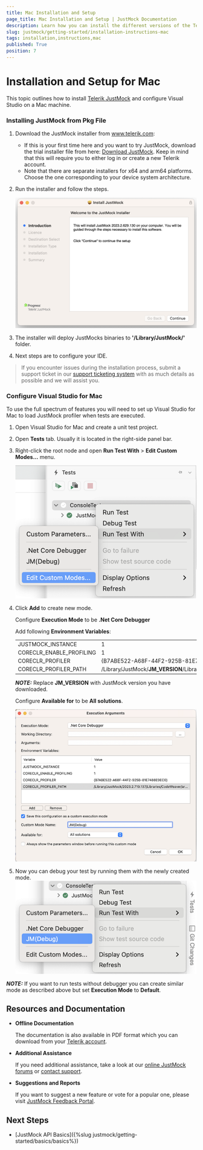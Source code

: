 ```yaml
---
title: Mac Installation and Setup 
page_title: Mac Installation and Setup | JustMock Documentation
description: Learn how you can install the different versions of the Telerik JustMock framework.
slug: justmock/getting-started/installation-instructions-mac
tags: installation,instructions,mac
published: True
position: 7
---
```


# Installation and Setup for Mac

This topic outlines how to install [Telerik JustMock](https://www.telerik.com/products/mocking.aspx) and configure Visual Studio on a Mac machine.

### Installing JustMock from Pkg File

1. Download the JustMock installer from www.telerik.com:
	* If this is your first time here and you want to try JustMock, download the trial installer file from here: [Download JustMock](https://www.telerik.com/account/downloads/product-download?product=JUSTMOCK). Keep in mind that this will require you to either log in or create a new Telerik account.
	* Note that there are separate installers for x64 and arm64 platforms. Choose the one corresponding to your device system architecture.

1. Run the installer and follow the steps.

	![Installer](images/Installer-Mac.png)

1. The installer will deploy JustMocks binaries to **'/Library/JustMock/'** folder.
1. Next steps are to configure your IDE.

>If you encounter issues during the installation process, submit a support ticket in our [support ticketing system](https://www.telerik.com/account/support-tickets) with as much details as possible and we will assist you. 

### Configure Visual Studio for Mac

To use the full spectrum of features you will need to set up Visual Studio for Mac to load JustMock profiler when tests are executed.

1. Open Visual Studio for Mac and create a unit test project.
1. Open **Tests** tab. Usually it is located in the right-side panel bar.
1. Right-click the root node and open **Run Test With** > **Edit Custom Modes...** menu.

	![EditCustomMode](images/Edit-Custom-Modes-Mac.png)

1. Click **Add** to create new mode.

    Configure **Execution Mode** to be __**.Net Core Debugger**__

    Add following **Environment Variables**:

    |                          |   |
    |--------------------------|:--|
    | JUSTMOCK_INSTANCE        | 1 |
    | CORECLR_ENABLE_PROFILING | 1 |
    | CORECLR_PROFILER         | {B7ABE522-A68F-44F2-925B-81E7488E9EC0} |
    | CORECLR_PROFILER_PATH    | /Library/JustMock/**JM_VERSION**/Libraries/CodeWeaver/arm64/libTelerik.CodeWeaver.Profiler.dylib |

    **_NOTE:_** Replace **JM_VERSION** with JustMock version you have downloaded.

    Configure **Available for** to be __**All solutions**__.

    ![CustomMode](images/Custom-Mode-Mac.png)    

1. Now you can debug your test by running them with the newly created mode.
    ![EditCustomMode](images/Run-Debug-Mode-Mac.png)

**_NOTE:_** If you want to run tests without debugger you can create similar mode as described above but set **Execution Mode** to __**Default**__.

## Resources and Documentation

- **Offline Documentation**

    The documentation is also available in PDF format which you can download from your [Telerik account](https://www.telerik.com/account/my-downloads).

- **Additional Assistance**

    If you need additional assistance, take a look at our [online JustMock forums](https://www.telerik.com/forums/justmock) or [contact support](https://www.telerik.com/account/support-tickets?pid=743).

- **Suggestions and Reports**

    If you want to suggest a new feature or vote for a popular one, please visit [JustMock Feedback Portal](https://feedback.telerik.com/justmock).

## Next Steps

* [JustMock API Basics]({%slug justmock/getting-started/basics/basics%})
